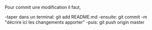 Pour commit une modification il faut,

-taper dans un terminal: git add README.md 
-ensuite: git commit -m "décrire ici les changements apporter" 
-puis: git push origin master
